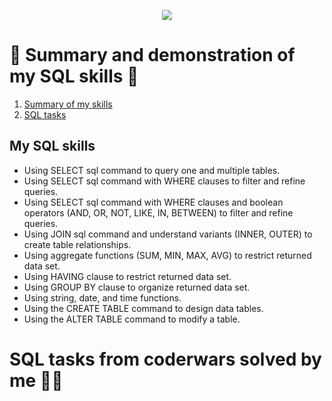<p align="center">
  <img src="https://github.com/KwasekM/SQL/assets/120929766/e375926b-f505-4309-9a70-a58d09357861" />
</p>


# 🚀 Summary and demonstration of my SQL skills 🚀

1. [Summary of my skills](#subtask1)
2. [SQL tasks](#subtask2)


   
## <a name="subtask1">My SQL skills</a>
* Using SELECT sql command to query one and multiple tables.
* Using SELECT sql command with WHERE clauses to filter and refine queries.
* Using SELECT sql command with WHERE clauses and boolean operators (AND, OR, NOT, LIKE, IN, BETWEEN) to filter and refine queries.
* Using JOIN sql command and understand variants (INNER, OUTER) to create table relationships.
* Using aggregate functions (SUM, MIN, MAX, AVG) to restrict returned data set.
* Using HAVING clause to restrict returned data set.
* Using GROUP BY clause to organize returned data set.
* Using string, date, and time functions.
* Using the CREATE TABLE command to design data tables.
* Using the ALTER TABLE command to modify a table.

#  <a name="subtask2"> SQL tasks from coderwars solved by me 👩‍💻 </a>
